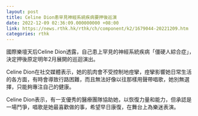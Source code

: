 ```yaml
---
layout: post
title: Celine Dion患罕見神經系統疾病要押後巡演
date: 2022-12-09 02:36:09.000000000 +08:00
link: https://news.rthk.hk/rthk/ch/component/k2/1679044-20221209.htm
categories: rthk
---
```


國際樂壇天后Celine Dion透露，自己患上罕見的神經系統疾病「僵硬人綜合症」，決定押後原定明年2月展開的巡迴演出。 

Celine Dion在社交媒體表示，她的肌肉會不受控制地痙攣，痙攣影響她日常生活的各方面，有時會導致行路困難，而且無法好像以往那樣用聲帶唱歌，她別無選擇，只能夠專注自己的健康。

Celine Dion表示，有一支優秀的醫療團隊協助她，以恢復力量和能力，但承認是一場鬥爭，唱歌是她最喜歡做的事，希望早日康復，在舞台上為樂迷表演。
